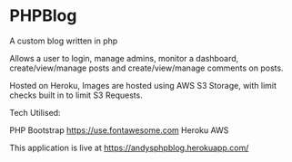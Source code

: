 # PHPBlog
A custom blog written in php

Allows a user to login, manage admins, monitor a dashboard, create/view/manage posts and create/view/manage comments on posts.

Hosted on Heroku, Images are hosted using AWS S3 Storage, with limit checks built in to limit S3 Requests.

Tech Utilised:

PHP
Bootstrap
https://use.fontawesome.com
Heroku
AWS

This application is live at https://andysphpblog.herokuapp.com/
